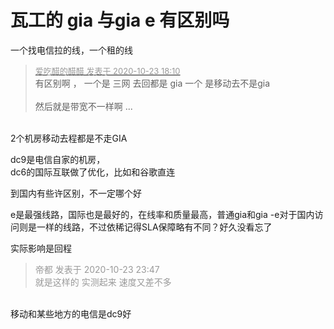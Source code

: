 # 瓦工的 gia 与gia e 有区别吗


一个找电信拉的线，一个租的线

<div class="quote"><blockquote><font size="2"><a href="https://www.hostloc.com/forum.php?mod=redirect&amp;goto=findpost&amp;pid=9342339&amp;ptid=757699" target="_blank"><font color="#999999">爱吃醋的醋醋 发表于 2020-10-23 18:10</font></a></font><br />
有区别啊 ， 一个是 三网 去回都是 gia 一个 是移动去不是gia<br />
<br />
然后就是带宽不一样啊 ...</blockquote></div><br />
2个机房移动去程都是不走GIA

dc9是电信自家的机房，<br />
dc6的国际互联做了优化，比如和谷歌直连<img id="aimg_TtZcm" onclick="zoom(this, this.src, 0, 0, 0)" class="zoom" src="https://cdn.jsdelivr.net/gh/hishis/forum-master/public/images/patch.gif" onmouseover="img_onmouseoverfunc(this)" onload="thumbImg(this)" border="0" alt="" />

到国内有些许区别，不一定哪个好

e是最强线路，国际也是最好的，在线率和质量最高，普通gia和gia -e对于国内访问则是一样的线路，不过依稀记得SLA保障略有不同？好久没看忘了<img id="aimg_Yk21N" onclick="zoom(this, this.src, 0, 0, 0)" class="zoom" src="https://cdn.jsdelivr.net/gh/hishis/forum-master/public/images/patch.gif" onmouseover="img_onmouseoverfunc(this)" onload="thumbImg(this)" border="0" alt="" />

实际影响是回程

<div class="quote"><blockquote><font color="#999999">帝都 发表于 2020-10-23 23:47</font><br />
<font color="#999999">就是这样的 实测起来 速度又差不多</font></blockquote></div><br />
移动和某些地方的电信是dc9好
